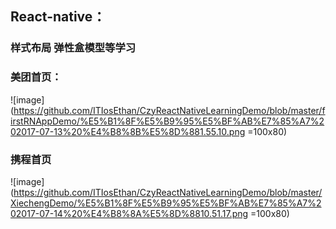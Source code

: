 ## React-native：

### 样式布局 弹性盒模型等学习

### 美团首页：
![image](https://github.com/ITIosEthan/CzyReactNativeLearningDemo/blob/master/firstRNAppDemo/%E5%B1%8F%E5%B9%95%E5%BF%AB%E7%85%A7%202017-07-13%20%E4%B8%8B%E5%8D%881.55.10.png =100x80)

### 携程首页
![image](https://github.com/ITIosEthan/CzyReactNativeLearningDemo/blob/master/XiechengDemo/%E5%B1%8F%E5%B9%95%E5%BF%AB%E7%85%A7%202017-07-14%20%E4%B8%8A%E5%8D%8810.51.17.png =100x80)
